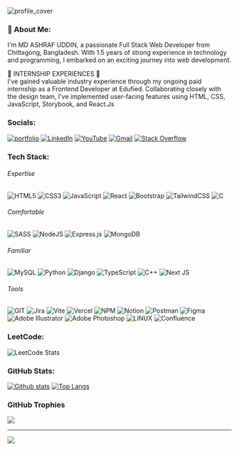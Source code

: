 <div >
  
![profile_cover](https://i.ibb.co/zGFSPQp/git-Profile-Cover.png)
  
### 💫 About Me:
I'm MD ASHRAF UDDIN, a passionate Full Stack Web Developer from Chittagong, Bangladesh. With 1.5 years of strong experience in technology and programming, I embarked on an exciting journey into web development.

🚀 INTERNSHIP EXPERIENCES 🚀
<br>
I've gained valuable industry experience through my ongoing paid internship as a Frontend Developer at Edufied. Collaborating closely with the design team, I've implemented user-facing features using HTML, CSS, JavaScript, Storybook, and React.Js


### Socials:
[![portfolio](https://img.shields.io/badge/-Website-c14438?style=flat&logo=Google-Chrome&logoColor=white&link=https://pytopia.ai)](https://ashrafuddin.vercel.app/)
[![LinkedIn](https://img.shields.io/badge/LinkedIn-%230077B5.svg?logo=linkedin&logoColor=white)](https://linkedin.com/in/ashrafuddin17)
[![YouTube](https://img.shields.io/badge/YouTube-%23FF0000.svg?logo=YouTube&logoColor=white)](https://youtube.com/c/TECHTOBITS) 
[![Gmail](https://img.shields.io/badge/-Gmail-c14438?style=flat&logo=Gmail&logoColor=white)](mailto:dev.ashraf.uddin@gmail.com)
[![Stack Overflow](https://img.shields.io/badge/-Stackoverflow-FE7A16?logo=stack-overflow&logoColor=white)](https://stackoverflow.com/users/md-ashraf-uddin)
### Tech Stack:
###### Expertise
![HTML5](https://img.shields.io/badge/html5-%23E34F26.svg?style=plastic&logo=html5&logoColor=white) 
![CSS3](https://img.shields.io/badge/css3-%231572B6.svg?style=plastic&logo=css3&logoColor=white)
![JavaScript](https://img.shields.io/badge/javascript-%23323330.svg?style=plastic&logo=javascript&logoColor=%23F7DF1E)
![React](https://img.shields.io/badge/react-%2320232a.svg?style=plastic&logo=react&logoColor=%2361DAFB)
![Bootstrap](https://img.shields.io/badge/bootstrap-%238511FA.svg?style=plastic&logo=bootstrap&logoColor=white) 
![TailwindCSS](https://img.shields.io/badge/tailwindcss-%2338B2AC.svg?style=plastic&logo=tailwind-css&logoColor=white)
![C](https://img.shields.io/badge/c-%2300599C.svg?style=plastic&logo=c&logoColor=white) 
###### Comfortable
![SASS](https://img.shields.io/badge/SASS-hotpink.svg?style=plastic&logo=SASS&logoColor=white)
![NodeJS](https://img.shields.io/badge/node.js-6DA55F?style=plastic&logo=node.js&logoColor=white)
![Express.js](https://img.shields.io/badge/express.js-%23404d59.svg?style=plastic&logo=express&logoColor=%2361DAFB)
![MongoDB](https://img.shields.io/badge/MongoDB-%234ea94b.svg?style=plastic&logo=mongodb&logoColor=white) 
###### Familiar
![MySQL](https://img.shields.io/badge/mysql-%2300000f.svg?style=plastic&logo=mysql&logoColor=white)
![Python](https://img.shields.io/badge/python-3670A0?style=plastic&logo=python&logoColor=ffdd54)
![Django](https://img.shields.io/badge/django-%23092E20.svg?style=plastic&logo=django&logoColor=white)
![TypeScript](https://img.shields.io/badge/typescript-%23007ACC.svg?style=plastic&logo=typescript&logoColor=white)
![C++](https://img.shields.io/badge/c++-%2300599C.svg?style=plastic&logo=c%2B%2B&logoColor=white)
![Next JS](https://img.shields.io/badge/Next-black?style=plastic&logo=next.js&logoColor=white)
###### Tools
![GIT](https://img.shields.io/badge/Git-fc6d26?style=plastic&logo=git&logoColor=white)
![Jira](https://img.shields.io/badge/jira-%230A0FFF.svg?style=plastic&logo=jira&logoColor=white)
![Vite](https://img.shields.io/badge/vite-%23646CFF.svg?style=plastic&logo=vite&logoColor=white)
![Vercel](https://img.shields.io/badge/vercel-%23000000.svg?style=plastic&logo=vercel&logoColor=white)
![NPM](https://img.shields.io/badge/NPM-%23CB3837.svg?style=plastic&logo=npm&logoColor=white)
![Notion](https://img.shields.io/badge/Notion-%23000000.svg?style=plastic&logo=notion&logoColor=white) 
![Postman](https://img.shields.io/badge/Postman-FF6C37?style=plastic&logo=postman&logoColor=white)
![Figma](https://img.shields.io/badge/figma-%23F24E1E.svg?style=plastic&logo=figma&logoColor=white) 
![Adobe Illustrator](https://img.shields.io/badge/adobe%20illustrator-%23FF9A00.svg?style=plastic&logo=adobe%20illustrator&logoColor=white)
![Adobe Photoshop](https://img.shields.io/badge/adobe%20photoshop-%2331A8FF.svg?style=plastic&logo=adobe%20photoshop&logoColor=white) 
![LINUX](https://img.shields.io/badge/Linux-FCC624?style=plastic&logo=linux&logoColor=black) 
![Confluence](https://img.shields.io/badge/confluence-%23172BF4.svg?style=plastic&logo=confluence&logoColor=white) 


### LeetCode:
![LeetCode Stats](https://leetcode.card.workers.dev/ashrafuddin17?theme=default&font=source_code_pro&extension=null)

### GitHub Stats:
[![Github stats](https://github-readme-stats.vercel.app/api?username=techtobit&show_icons=true&include_all_commits=true)](https://github.com/techtobit/github-readme-stats)
[![Top Langs](https://github-readme-stats.vercel.app/api/top-langs/?username=techtobit&layout=compact)](https://github.com/techtobit/github-readme-stats)


### GitHub Trophies
![](https://github-profile-trophy.vercel.app/?username=techtobit&theme=onestar&no-frame=true&no-bg=true&margin-w=4)

---
[![](https://visitcount.itsvg.in/api?id=techtobit&icon=0&color=0)](https://visitcount.itsvg.in)
